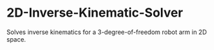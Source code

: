 # 2D-Inverse-Kinematic-Solver
Solves inverse kinematics for a 3-degree-of-freedom robot arm in 2D space.
